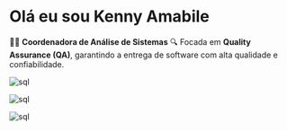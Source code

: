 # Olá eu sou Kenny Amabile

👩‍💻 **Coordenadora de Análise de Sistemas**
🔍 Focada em **Quality Assurance (QA)**, garantindo a entrega de software com alta qualidade e confiabilidade.


![sql](https://icongr.am/devicon/mysql-original-wordmark.svg?size=128&color=currentColor)

![sql](https://img.icons8.com/?size=100&id=105446&format=png&color=000000)

![sql](https://img.icons8.com/?size=100&id=13441&format=png&color=000000)



